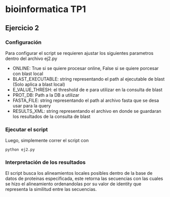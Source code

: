 # bioinformatica TP1

## Ejercicio 2
### Configuración
Para configurar el script se requieren ajustar los siguientes parametros dentro del archivo ej2.py

- ONLINE: True si se quiere procesar online, False si se quiere porcesar con blast local
- BLAST_EXECUTABLE: string representando el path al ejecutable de blast (Solo aplica a blast local)
- E_VALUE_THRESH: el threshold de e para utilizar en la consulta de blast
- PROT_DB: Path a la DB a utilizar
- FASTA_FILE: string representando el path al archivo fasta que se desa usar para la query
- RESULTS_XML: string representando el archivo en donde se guardaran los resultados de la consulta de blast

### Ejecutar el script
Luego, simplemente correr el script con 
```
python ej2.py
```

### Interpretación de los resultados
El script busca los alineamientos locales posibles dentro de la base de datos de proteinas especificada, este retorna las secuencias con las cuales se hizo el alineamiento ordenandolas por su valor de identity que representa la similitud entre las secuencias. 